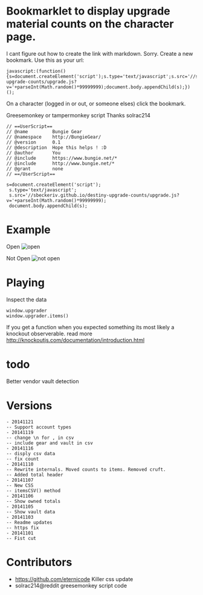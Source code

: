 Bookmarklet to display upgrade material counts on the character page.
======================

I cant figure out how to create the link with markdown. Sorry.
Create a new bookmark. Use this as your url:
```
javascript:(function(){s=document.createElement('script');s.type='text/javascript';s.src='//sbeckeriv.github.io/destiny-upgrade-counts/upgrade.js?v='+parseInt(Math.random()*99999999);document.body.appendChild(s);})();
```
On a character (logged in or out, or someone elses) click the bookmark.

Greesemonkey or tampermonkey script
Thanks solrac214
```
// ==UserScript==
// @name         Bungie Gear
// @namespace    http://BungieGear/
// @version      0.1
// @description  Hope this helps ! :D
// @author       You
// @include      https://www.bungie.net/*
// @include      http://www.bungie.net/*
// @grant        none
// ==/UserScript==

s=document.createElement('script');
 s.type='text/javascript';
 s.src='//sbeckeriv.github.io/destiny-upgrade-counts/upgrade.js?v='+parseInt(Math.random()*99999999);
 document.body.appendChild(s);
```

Example
=====================
Open
![open](http://sbeckeriv.github.io/destiny-upgrade-counts/open.png)

Not Open
![not open](http://sbeckeriv.github.io/destiny-upgrade-counts/close.png)

Playing
===================
Inspect the data
```
window.upgrader
window.upgrader.items()
```
If you get a function when you expected something its most likely a knockout observerable. read more http://knockoutjs.com/documentation/introduction.html

todo
===================

Better vendor vault detection

Versions
====================
```
- 20141121
-- Support account types
- 20141119
-- change \n for , in csv
-- include gear and vault in csv
- 20141116
-- disply csv data
-- fix count
- 20141110
-- Rewrite internals. Moved counts to items. Removed cruft.
-- Added total header
- 20141107
-- New CSS
-- itemsCSV() method
- 20141106
-- Show owned totals
- 20141105
-- Show vault data
- 20141103
-- Readme updates
-- https fix
- 20141101
-- Fist cut
```

Contributors
=====================
- https://github.com/eternicode Killer css update
- solrac214@reddit greesemonkey script code
